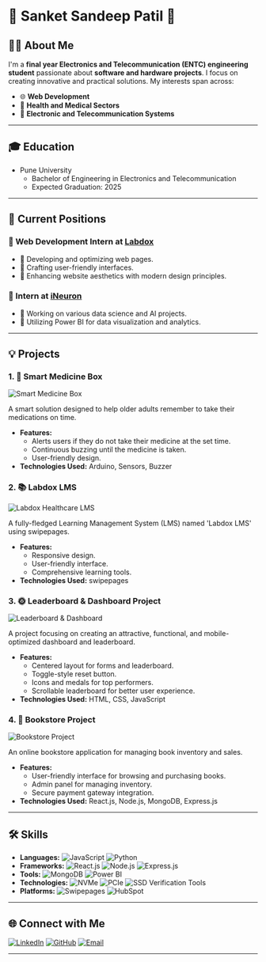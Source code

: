 # 💫 Sanket Sandeep Patil 💫

## 👨‍💻 About Me
I'm a **final year Electronics and Telecommunication (ENTC) engineering student** passionate about **software and hardware projects**. I focus on creating innovative and practical solutions. My interests span across:
- 🌐 **Web Development**
- 🏥 **Health and Medical Sectors**
- 📡 **Electronic and Telecommunication Systems**

---

## 🎓 Education
- Pune University
  - Bachelor of Engineering in Electronics and Telecommunication
  - Expected Graduation: 2025

---

## 💼 Current Positions
### 🌟 Web Development Intern at [Labdox](https://www.labdox.com)
- 🌟 Developing and optimizing web pages.
- 🌟 Crafting user-friendly interfaces.
- 🌟 Enhancing website aesthetics with modern design principles.

### 🌟 Intern at [iNeuron](https://ineuron.ai)
- 🌟 Working on various data science and AI projects.
- 🌟 Utilizing Power BI for data visualization and analytics.

---

## 💡 Projects

### 1. 🧠 **Smart Medicine Box**
![Smart Medicine Box](https://drive.google.com/drive/folders/1_rUE7JrKIq2EAJslX42FWZzpF8BiQQqB)

A smart solution designed to help older adults remember to take their medications on time.
- **Features:**
  - Alerts users if they do not take their medicine at the set time.
  - Continuous buzzing until the medicine is taken.
  - User-friendly design.
- **Technologies Used:** Arduino, Sensors, Buzzer

### 2. 📚 **Labdox LMS**
![Labdox Healthcare LMS](https://aqe8bc1whfwa.swipepages.net/labdox1116)

A fully-fledged Learning Management System (LMS) named 'Labdox LMS' using swipepages.
- **Features:**
  - Responsive design.
  - User-friendly interface.
  - Comprehensive learning tools.
- **Technologies Used:** swipepages

### 3. 🌞 **Leaderboard & Dashboard Project**
![Leaderboard & Dashboard](link_to_leaderboard_dashboard_image)

A project focusing on creating an attractive, functional, and mobile-optimized dashboard and leaderboard.
- **Features:**
  - Centered layout for forms and leaderboard.
  - Toggle-style reset button.
  - Icons and medals for top performers.
  - Scrollable leaderboard for better user experience.
- **Technologies Used:** HTML, CSS, JavaScript

### 4. 📖 **Bookstore Project**
![Bookstore Project](https://drive.google.com/drive/folders/1_wLf5OM-XvQ9ZpSwdOPm9gyq5fK8bcdS)

An online bookstore application for managing book inventory and sales.
- **Features:**
  - User-friendly interface for browsing and purchasing books.
  - Admin panel for managing inventory.
  - Secure payment gateway integration.
- **Technologies Used:** React.js, Node.js, MongoDB, Express.js

---

## 🛠 Skills
- **Languages:** 
  ![JavaScript](https://img.shields.io/badge/-JavaScript-yellow) ![Python](https://img.shields.io/badge/-Python-blue) 
- **Frameworks:** 
  ![React.js](https://img.shields.io/badge/-React.js-blue) ![Node.js](https://img.shields.io/badge/-Node.js-green) ![Express.js](https://img.shields.io/badge/-Express.js-lightgrey)
- **Tools:** 
  ![MongoDB](https://img.shields.io/badge/-MongoDB-green) ![Power BI](https://img.shields.io/badge/-Power%20BI-yellow) 
- **Technologies:** 
  ![NVMe](https://img.shields.io/badge/-NVMe-blue) ![PCIe](https://img.shields.io/badge/-PCIe-orange) ![SSD Verification Tools](https://img.shields.io/badge/-SSD%20Verification%20Tools-red)
- **Platforms:** 
  ![Swipepages](https://img.shields.io/badge/-Swipepages-blue) ![HubSpot](https://img.shields.io/badge/-HubSpot-orange)

---

## 🌐 Connect with Me
[![LinkedIn](https://img.shields.io/badge/-LinkedIn-blue)](https://www.linkedin.com/in/sandy1114d/)
[![GitHub](https://img.shields.io/badge/-GitHub-black)](https://github.com/Sandy1114D)
[![Email](https://img.shields.io/badge/-Email-red)](mailto:drsanketpatil18@email@example.com)

---


